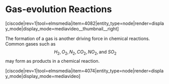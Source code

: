 # Gas-evolution Reactions

<media-video>[ciscode|rev=1|tool=elmsmedia|item=4082|entity_type=node|render=display_mode|display_mode=mediavideo__thumbnail__right]</media-video>

The formation of a gas is another driving force in chemical reactions.  Common gases such as $$H_2, O_2, N_2, CO_2, NO_2, \text{and }SO_2$$ may form as products in a chemical reaction.


[ciscode|rev=1|tool=elmsmedia|item=4074|entity_type=node|render=display_mode|display_mode=mediavideo]

 